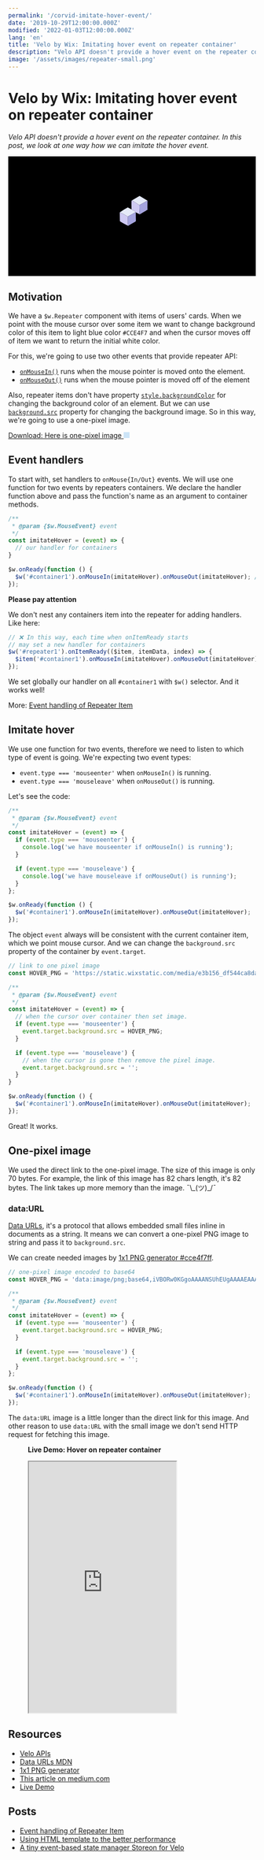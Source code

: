 ```yaml
---
permalink: '/corvid-imitate-hover-event/'
date: '2019-10-29T12:00:00.000Z'
modified: '2022-01-03T12:00:00.000Z'
lang: 'en'
title: 'Velo by Wix: Imitating hover event on repeater container'
description: "Velo API doesn't provide a hover event on the repeater container. In this post, we look at one way how we can imitate the hover event."
image: '/assets/images/repeater-small.png'
---
```


# Velo by Wix: Imitating hover event on repeater container

*Velo API doesn't provide a hover event on the repeater container. In this post, we look at one way how we can imitate the hover event.*

<svg viewBox="0 0 700 338" style="background-color:#000" aria-label="velo by wix"><path fill="#e5eaf8" d="m393.93 124.92-23.18 12.62-20.56-13.47 20.73-12.2a1.05 1.05 0 0 1 1.06 0l21.95 13.05Z"/><path fill="#cfcaf3" d="m350.19 124.07 20.56 13.47q-.15 12.92 1.2 25.87l-11.2-5.37-.75-.25c3.09-1.12-9.41-6.84-11.25-8.08 0-3.54-.86-23.22.29-25q.53-.82 1.15-.64Z"/><path fill="#a5a4de" d="M393.93 124.92q-.28 11.83-.22 22.34c.01 1.33 1.08 2.93-.75 3.95q-10.09 5.57-21.01 12.2-1.35-12.95-1.2-25.87l23.18-12.62Z"/><path fill="#e5eaf8" d="M348.75 149.71c1.84 1.24 14.34 6.96 11.25 8.08l-21.5 11.75q-1.34-.29-1.72-.55-9.93-6.8-21.37-11.09 10.74-7.38 22.39-13.63a1.24 1.21 44.8 0 1 1.15.01l9.8 5.43Z"/><path fill="#a5a4de" d="m360 157.79.75.25q-.13 11.61.35 23.21.07 1.83-1.47 2.68-10.04 5.52-20.54 11.94c-2.11-7.72-1.11-17.46-.83-25.43q.02-.51.24-.9l21.5-11.75Z"/><path fill="#cfcaf3" d="M315.41 157.9q11.44 4.29 21.37 11.09.38.26 1.72.55-.22.39-.24.9c-.28 7.97-1.28 17.71.83 25.43q-11.85-5.63-22.89-12.6a.94.92 16.1 0 1-.43-.76l-.36-24.61Z"/></svg>

## Motivation

We have a `$w.Repeater` component with items of users' cards. When we point with the mouse cursor over some item we want to change background color of this item to light blue color `#CCE4F7` and when the cursor moves off of item we want to return the initial white color.

For this, we're going to use two other events that provide repeater API:

- [`onMouseIn()`](https://www.wix.com/velo/reference/$w/element/onmousein) runs when the mouse pointer is moved onto the element.
- [`onMouseOut()`](https://www.wix.com/velo/reference/$w/element/onmouseout) runs when the mouse pointer is moved off of the element

Also, repeater items don't have property [`style.backgroundColor`](https://www.wix.com/velo/reference/$w/style/backgroundcolor) for changing the background color of an element. But we can use [`background.src`](https://www.wix.com/velo/reference/$w/background/background) property for changing the background image. So in this way, we're going to use a one-pixel image.

<a href="#" download="1x1_#cce4f7ff.png">
  Download: Here is one-pixel image
  <img
    src="data:image/png;base64,iVBORw0KGgoAAAANSUhEUgAAAAEAAAABCAYAAAAfFcSJAAAAAXNSR0IArs4c6QAAAA1JREFUGFdjOPPk+38ACM4Dp1/0SeUAAAAASUVORK5CYII="
    alt="light blue pixel image"
    onload="this.closest('a').href = this.src"
    width="12"
    height="12"
  />
</a>

## Event handlers

To start with, set handlers to `onMouse{In/Out}` events. We will use one function for two events by repeaters containers. We declare the handler function above and pass the function's name as an argument to container methods.

```js
/**
 * @param {$w.MouseEvent} event
 */
const imitateHover = (event) => {
  // our handler for containers
}

$w.onReady(function () {
  $w('#container1').onMouseIn(imitateHover).onMouseOut(imitateHover); // set handlers
});
```

<aside>

  **Please pay attention**

  We don't nest any containers item into the repeater for adding handlers. Like here:

  ```js
  // ❌ In this way, each time when onItemReady starts
  // may set a new handler for containers
  $w('#repeater1').onItemReady(($item, itemData, index) => {
    $item('#container1').onMouseIn(imitateHover).onMouseOut(imitateHover);
  });
  ```
  We set globally our handler on all `#container1` with `$w()` selector. And it works well!

  More: [Event handling of Repeater Item](/event-handling-of-repeater-item/)
</aside>


## Imitate hover

We use one function for two events, therefore we need to listen to which type of event is going.  We're expecting two event types:

- `event.type === 'mouseenter'` when `onMouseIn()` is running.
- `event.type === 'mouseleave'` when `onMouseOut()` is running.

Let's see the code:

```js
/**
 * @param {$w.MouseEvent} event
 */
const imitateHover = (event) => {
  if (event.type === 'mouseenter') {
    console.log('we have mouseenter if onMouseIn() is running');
  }

  if (event.type === 'mouseleave') {
    console.log('we have mouseleave if onMouseOut() is running');
  }
};

$w.onReady(function () {
  $w('#container1').onMouseIn(imitateHover).onMouseOut(imitateHover);
});
```

The object `event` always will be consistent with the current container item, which we point mouse cursor. And we can change the `background.src` property of the container by `event.target`.

```js
// link to one pixel image
const HOVER_PNG = 'https://static.wixstatic.com/media/e3b156_df544ca8daff4e66bc7714ebc7bf95f1~mv2.png';

/**
 * @param {$w.MouseEvent} event
 */
const imitateHover = (event) => {
  // when the cursor over container then set image.
  if (event.type === 'mouseenter') {
    event.target.background.src = HOVER_PNG;
  }

  if (event.type === 'mouseleave') {
    // when the cursor is gone then remove the pixel image.
    event.target.background.src = '';
  }
}

$w.onReady(function () {
  $w('#container1').onMouseIn(imitateHover).onMouseOut(imitateHover);
});
```

Great! It works.

## One-pixel image

We used the direct link to the one-pixel image. The size of this image is only 70 bytes. For example, the link of this image has 82 chars length, it's 82 bytes. The link takes up more memory than the image. ¯\\\_(ツ)\_/¯

### data:URL

[Data URLs](https://developer.mozilla.org/en-US/docs/Web/HTTP/Basics_of_HTTP/Data_URIs), it's a protocol that allows embedded small files inline in documents as a string. It means we can convert a one-pixel PNG image to string and pass it to `background.src`.

We can create needed images by [1x1 PNG generator #cce4f7ff](https://shoonia.github.io/1x1/#cce4f7ff).

```js
// one-pixel image encoded to base64
const HOVER_PNG = 'data:image/png;base64,iVBORw0KGgoAAAANSUhEUgAAAAEAAAABCAYAAAAfFcSJAAAADUlEQVR42mM88+R7PQAIUwMo5M6pSAAAAABJRU5ErkJggg==';

/**
 * @param {$w.MouseEvent} event
 */
const imitateHover = (event) => {
  if (event.type === 'mouseenter') {
    event.target.background.src = HOVER_PNG;
  }

  if (event.type === 'mouseleave') {
    event.target.background.src = '';
  }
};

$w.onReady(function () {
  $w('#container1').onMouseIn(imitateHover).onMouseOut(imitateHover);
});
```

The `data:URL` image is a little longer than the direct link for this image. And other reason to use `data:URL` with the small image we don't send HTTP request for fetching this image.

<figure>
  <figcaption>

  **Live Demo: Hover on repeater container**
  </figcaption>
  <iframe
    src="https://shoonia.wixsite.com/blog/imitate-hover-event-on-corvid"
    title="Velo by Wix: Imitating hover event on repeater container"
    height="510"
    scrolling="no"
  ></iframe>
</figure>

## Resources

- [Velo APIs](https://www.wix.com/velo/reference/api-overview/introduction)
- [Data URLs MDN](https://developer.mozilla.org/en-US/docs/Web/HTTP/Basics_of_HTTP/Data_URIs)
- [1x1 PNG generator](https://shoonia.github.io/1x1/)
- [This article on medium.com](https://medium.com/@shoonia/corvid-by-wix-imitating-hover-event-on-repeater-container-a65f4b6e0301)
- [Live Demo](https://shoonia.wixsite.com/blog/imitate-hover-event-on-corvid)

## Posts

- [Event handling of Repeater Item](/event-handling-of-repeater-item/)
- [Using HTML template to the better performance](/html-template-in-corvid/)
- [A tiny event-based state manager Storeon for Velo](/corvid-storeon/)
